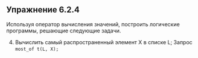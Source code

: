 ## Упражнение 6.2.4

Используя оператор вычисления значений, построить логические программы, решающие следующие задачи.

4. Вычислить самый распространенный элемент X в списке L;
Запрос `most_of t(L, X);`
